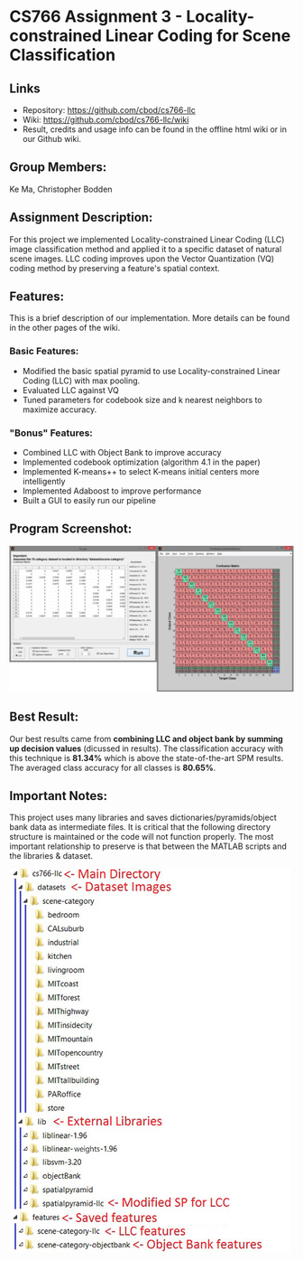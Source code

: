 # CS766 Assignment 3 - Locality-constrained Linear Coding for Scene Classification

## Links
* Repository: <https://github.com/cbod/cs766-llc>
* Wiki: <https://github.com/cbod/cs766-llc/wiki>
* Result, credits and usage info can be found in the offline html wiki or in our Github wiki.

## Group Members:
Ke Ma, Christopher Bodden

## Assignment Description:
For this project we implemented Locality-constrained Linear Coding (LLC) image classification method and applied it to a specific dataset of natural scene images. LLC coding improves upon the Vector Quantization (VQ) coding method by preserving a feature's spatial context.

## Features:
This is a brief description of our implementation. More details can be found in the other pages of the wiki.

### Basic Features:
* Modified the basic spatial pyramid to use Locality-constrained Linear Coding (LLC) with max pooling.
* Evaluated LLC against VQ
* Tuned parameters for codebook size and k nearest neighbors to maximize accuracy.

### "Bonus" Features:
* Combined LLC with Object Bank to improve accuracy
* Implemented codebook optimization (algorithm 4.1 in the paper)
* Implemented K-means++ to select K-means initial centers more intelligently
* Implemented Adaboost to improve performance
* Built a GUI to easily run our pipeline

## Program Screenshot:
![](documentation/images/GUI_Snapshot.jpg)

## Best Result:
Our best results came from **combining LLC and object bank by summing up decision values** (dicussed in results). The classification accuracy with this technique is **81.34%** which is above the state-of-the-art SPM results. The averaged class accuracy for all classes is **80.65%**.

## Important Notes:
This project uses many libraries and saves dictionaries/pyramids/object bank data as intermediate files. It is critical that the following directory structure is maintained or the code will not function properly. The most important relationship to preserve is that between the MATLAB scripts and the libraries & dataset.

![](documentation/images/DIR_structure.jpg)
